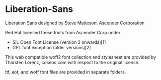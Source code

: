 
# Liberation-Sans

Liberation Sans designed by Steve Matteson, Ascender Corporation
 
Red Hat licensed these fonts from Ascender Corp under 

- SIL Open Font License (version 2 onwards)[1]
- GPL font exception (older versions)[2]

This web compatible woff2 font collection and stylesheet are provided by
Thorsten Lorenz, coseos.com with respect to the original license.

ttf, eot, and woff font files are provided in separate folders.

